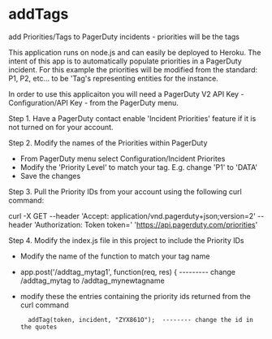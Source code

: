 # addTags
add Priorities/Tags to PagerDuty incidents - priorities will be the tags

This application runs on node.js and can easily be deployed to Heroku. The intent of this app is to automatically populate 
priorities in a PagerDuty incident. For this example the priorities will be modified from the standard:
P1, P2, etc... to be 'Tag's representing entities for the instance.

In order to use this applicaiton you will need a PagerDuty V2 API Key - Configuration/API Key - from the PagerDuty menu.

Step 1. Have a PagerDuty contact enable 'Incident Priorities' feature if it is not turned on for your account.

Step 2. Modify the names of the Priorities within PagerDuty
- From PagerDuty menu select Configuration/Incident Priorites
- Modify the 'Priority Level' to match your tag. E.g. change 'P1' to 'DATA'
- Save the changes

Step 3. Pull the Priority IDs from your account using the following curl command:

curl -X GET --header 'Accept: application/vnd.pagerduty+json;version=2' --header 'Authorization: Token token=<API KEY>' 
'https://api.pagerduty.com/priorities'

Step 4. Modify the index.js file in this project to include the Priority IDs
- Modify the name of the function to match your tag name 

- app.post('/addtag_mytag1', function(req, res) {   --------- change /addtag_mytag to /addtag_mynewtagname
- modify these the entries containing the priority ids returned from the curl command

        addTag(token, incident, "ZYX861O");  -------- change the id in the quotes
        

